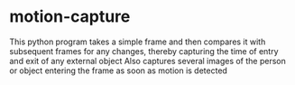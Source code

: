 # motion-capture
This python program takes a simple frame and then compares it with subsequent frames for any changes, thereby capturing the time of entry and exit of any external object
Also captures several images of the person or object entering the frame as soon as motion is detected
